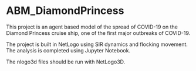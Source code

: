 # ABM_DiamondPrincess

This project is an agent based model of the spread of COVID-19 on the Diamond Princess cruise ship, one of the first major outbreaks of COVID-19.

The project is built in NetLogo using SIR dynamics and flocking movement. 
The analysis is completed using Jupyter Notebook.

The nlogo3d files should be run with NetLogo3D. 
